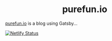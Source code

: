 <h1 align="center">purefun.io</h1>

[purefun.io](home) is a blog using Gatsby...

[![Netlify Status][netlify-badge-src]][netlify-link]

[home]: https://purefun.io
[netlify-badge-src]: https://api.netlify.com/api/v1/badges/e3ae0e62-ade6-4617-8a02-8a109afe3636/deploy-status
[netlify-link]: https://app.netlify.com/sites/purefun/deploys
